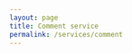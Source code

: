 ```yaml
---
layout: page
title: Comment service
permalink: /services/comment
---
```


<!--
Move the markdown title slightly up to
match the proper titles on other pages
-->
<div style="margin-top: -38pt">
